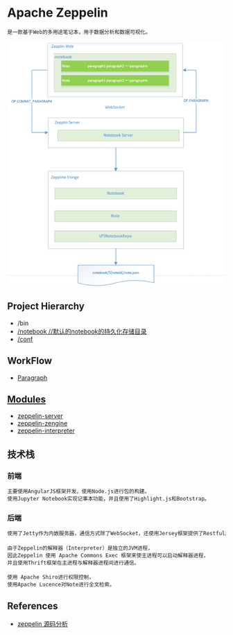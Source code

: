 # Apache Zeppelin
```md
是一款基于Web的多用途笔记本，用于数据分析和数据可视化。
```

![](pic/zeppelin-exec.jpg)

## Project Hierarchy
* /bin
* [/notebook  //默认的notebook的持久化存储目录](note.json.md)
* [/conf](modules/Conf.md)

## WorkFlow
* [Paragraph](workflow/paragraph/README.md)

## [Modules](modules/README.md)
* [zeppelin-server](modules/zeppelin-server/README.md)
* [zeppelin-zengine](modules/zeppelin-zengine/README.md)
* [zeppelin-interpreter](modules/zeppelin-interpreter/README.md)

## 技术栈
### 前端
```md
主要使用AngularJS框架开发，使用Node.js进行包的构建。
使用Jupyter Notebook实现记事本功能，并且使用了Highlight.js和Bootstrap。
```
### 后端
```md
使用了Jetty作为内嵌服务器，通信方式除了WebSocket，还使用Jersey框架提供了Restful服务。

由于Zeppelin的解释器（Interpreter）是独立的JVM进程，
因此Zeppelin 使用 Apache Commons Exec 框架来使主进程可以启动解释器进程，
并且使用Thrift框架在主进程与解释器进程间进行通信。

使用 Apache Shiro进行权限控制，
使用Apache Lucence对Note进行全文检索。
```

## References
* [zeppelin 源码分析](https://blog.csdn.net/spacewalkman/article/category/6228596)